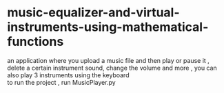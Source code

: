 # music-equalizer-and-virtual-instruments-using-mathematical-functions
an application where you upload a music file and then play or pause it , delete a certain instrument sound, change the volume and more , you can also play 3 instruments using the keyboard\
to run the project , run MusicPlayer.py
